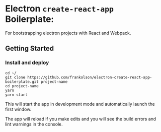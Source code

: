 # Electron `create-react-app` Boilerplate:

For bootstrapping electron projects with React and Webpack.

## Getting Started

### Install and deploy

```shell
cd ~/
git clone https://github.com/frankolson/electron-create-react-app-boilerplate.git project-name
cd project-name
yarn
yarn start
```

This will start the app in development mode and automatically launch the first window.

The app will reload if you make edits and you will see the build errors and lint warnings in the console.
